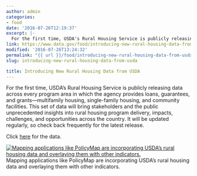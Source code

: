 ```yaml
---
author: admin
categories:
- food
date: '2016-07-26T12:19:37'
excerpt: |-
  For the first time, USDA's Rural Housing Service is publicly releasing data across every program area in which the agency provides loans, guarantees, and grants — multifamily housing, single-family housing, and community facilities.
link: https://www.data.gov/food/introducing-new-rural-housing-data-from-usda/
modified: '2016-07-26T13:24:32'
permalink: "{{ url }}/food/introducing-new-rural-housing-data-from-usda/"
slug: introducing-new-rural-housing-data-from-usda

title: Introducing New Rural Housing Data from USDA
---
```


For the first time, USDA’s Rural Housing Service is publicly releasing data across every program area in which the agency provides loans, guarantees, and grants—multifamily housing, single-family housing, and community facilities. This set of data will bring stakeholders and the public unprecedented insights into rural housing program delivery, impacts, challenges, and opportunities across the country. It will be updated regularly, so check back frequently for the latest release.

Click [here](https://catalog.data.gov/organization/4ae51f6c-467a-4f9d-b40a-2c52e83c326a?bureauCode=005%3A55&_bureauCode_limit=0) for the data.

[![Mapping applications like PolicyMap are incorporating USDA’s rural housing data and overlaying them with other indicators.](https://s3-us-gov-west-1.amazonaws.com/cg-0817d6e3-93c4-4de8-8b32-da6919464e61/unnamed-1024x386.jpg)](https://www.policymap.com/)Mapping applications like PolicyMap are incorporating USDA’s rural housing data and overlaying them with other indicators.

